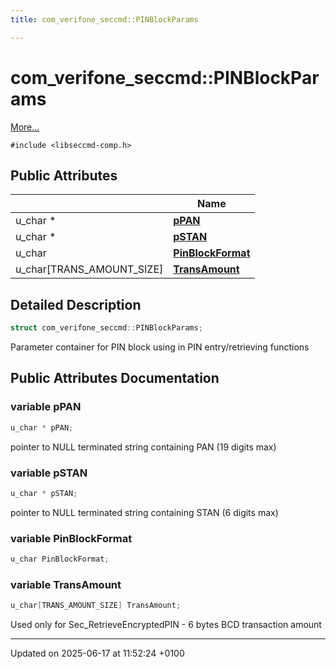 ```yaml
---
title: com_verifone_seccmd::PINBlockParams

---
```


# com_verifone_seccmd::PINBlockParams



 [More...](#detailed-description)


`#include <libseccmd-comp.h>`

## Public Attributes

|                | Name           |
| -------------- | -------------- |
| u_char * | **[pPAN](structcom__verifone__seccmd_1_1_p_i_n_block_params.md#variable-ppan)**  |
| u_char * | **[pSTAN](structcom__verifone__seccmd_1_1_p_i_n_block_params.md#variable-pstan)**  |
| u_char | **[PinBlockFormat](structcom__verifone__seccmd_1_1_p_i_n_block_params.md#variable-pinblockformat)**  |
| u_char[TRANS_AMOUNT_SIZE] | **[TransAmount](structcom__verifone__seccmd_1_1_p_i_n_block_params.md#variable-transamount)**  |

## Detailed Description

```cpp
struct com_verifone_seccmd::PINBlockParams;
```


Parameter container for PIN block using in PIN entry/retrieving functions 

## Public Attributes Documentation

### variable pPAN

```cpp
u_char * pPAN;
```


pointer to NULL terminated string containing PAN (19 digits max) 


### variable pSTAN

```cpp
u_char * pSTAN;
```


pointer to NULL terminated string containing STAN (6 digits max) 


### variable PinBlockFormat

```cpp
u_char PinBlockFormat;
```


### variable TransAmount

```cpp
u_char[TRANS_AMOUNT_SIZE] TransAmount;
```


Used only for Sec_RetrieveEncryptedPIN - 6 bytes BCD transaction amount 


-------------------------------

Updated on 2025-06-17 at 11:52:24 +0100